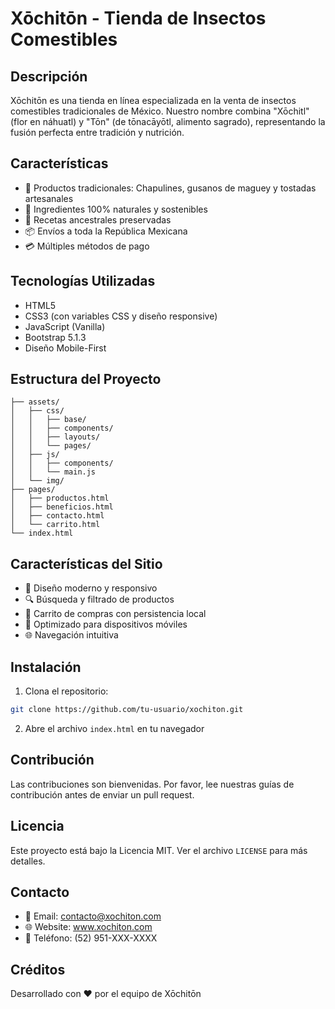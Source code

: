 # Xōchitōn - Tienda de Insectos Comestibles

## Descripción
Xōchitōn es una tienda en línea especializada en la venta de insectos comestibles tradicionales de México. Nuestro nombre combina "Xōchitl" (flor en náhuatl) y "Tōn" (de tōnacāyōtl, alimento sagrado), representando la fusión perfecta entre tradición y nutrición.

## Características
- 🦗 Productos tradicionales: Chapulines, gusanos de maguey y tostadas artesanales
- 🌱 Ingredientes 100% naturales y sostenibles
- 🏺 Recetas ancestrales preservadas
- 📦 Envíos a toda la República Mexicana
- 💳 Múltiples métodos de pago

## Tecnologías Utilizadas
- HTML5
- CSS3 (con variables CSS y diseño responsive)
- JavaScript (Vanilla)
- Bootstrap 5.1.3
- Diseño Mobile-First

## Estructura del Proyecto
```
├── assets/
│   ├── css/
│   │   ├── base/
│   │   ├── components/
│   │   ├── layouts/
│   │   └── pages/
│   ├── js/
│   │   ├── components/
│   │   └── main.js
│   └── img/
├── pages/
│   ├── productos.html
│   ├── beneficios.html
│   ├── contacto.html
│   └── carrito.html
└── index.html
```

## Características del Sitio
- 🎨 Diseño moderno y responsivo
- 🔍 Búsqueda y filtrado de productos
- 🛒 Carrito de compras con persistencia local
- 📱 Optimizado para dispositivos móviles
- 🌐 Navegación intuitiva

## Instalación
1. Clona el repositorio:
```bash
git clone https://github.com/tu-usuario/xochiton.git
```
2. Abre el archivo `index.html` en tu navegador

## Contribución
Las contribuciones son bienvenidas. Por favor, lee nuestras guías de contribución antes de enviar un pull request.

## Licencia
Este proyecto está bajo la Licencia MIT. Ver el archivo `LICENSE` para más detalles.

## Contacto
- 📧 Email: contacto@xochiton.com
- 🌐 Website: www.xochiton.com
- 📱 Teléfono: (52) 951-XXX-XXXX

## Créditos
Desarrollado con ❤️ por el equipo de Xōchitōn 
